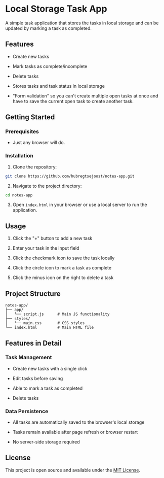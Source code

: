 # Local Storage Task App

A simple task application that stores the tasks in local storage and can be updated by marking a task as completed.

## Features

- Create new tasks

- Mark tasks as complete/incomplete

- Delete tasks

- Stores tasks and task status in local storage

- "Form validation" so you can't create multiple open tasks at once and have to save the current open task to create another task.

## Getting Started

### Prerequisites

- Just any browser will do.

### Installation

1. Clone the repository:

```bash
git clone https://github.com/hubregtsejoost/notes-app.git
```

2. Navigate to the project directory:

```bash
cd notes-app
```

3. Open `index.html` in your browser or use a local server to run the application.

## Usage

1. Click the "+" button to add a new task

2. Enter your task in the input field

3. Click the checkmark icon to save the task locally

4. Click the circle icon to mark a task as complete

5. Click the minus icon on the right to delete a task

## Project Structure

```
notes-app/
├── app/
│   └── script.js      # Main JS functionality
├── styles/
│   └── main.css       # CSS styles
└── index.html         # Main HTML file
```

## Features in Detail

### Task Management

- Create new tasks with a single click

- Edit tasks before saving

- Able to mark a task as completed

- Delete tasks

### Data Persistence

- All tasks are automatically saved to the browser's local storage

- Tasks remain available after page refresh or browser restart

- No server-side storage required

## License

This project is open source and available under the [MIT License](LICENSE).
